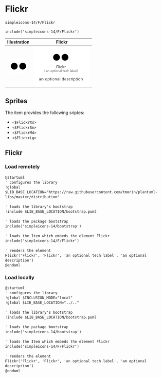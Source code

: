 # Flickr


```text
simpleicons-14/F/Flickr
```

```text
include('simpleicons-14/F/Flickr')
```



| Illustration | Flickr |
| :---: | :---: |
| ![illustration for Illustration](../../simpleicons-14/F/Flickr.png) | ![illustration for Flickr](../../simpleicons-14/F/Flickr.Local.png) |



## Sprites
The item provides the following sriptes:

- `<$FlickrXs>`
- `<$FlickrSm>`
- `<$FlickrMd>`
- `<$FlickrLg>`





## Flickr

### Load remotely
```plantuml
@startuml
' configures the library
!global $LIB_BASE_LOCATION="https://raw.githubusercontent.com/tmorin/plantuml-libs/master/distribution"

' loads the library's bootstrap
!include $LIB_BASE_LOCATION/bootstrap.puml

' loads the package bootstrap
include('simpleicons-14/bootstrap')

' loads the Item which embeds the element Flickr
include('simpleicons-14/F/Flickr')

' renders the element
Flickr('Flickr', 'Flickr', 'an optional tech label', 'an optional description')
@enduml
```

### Load locally
```plantuml
@startuml
' configures the library
!global $INCLUSION_MODE="local"
!global $LIB_BASE_LOCATION="../.."

' loads the library's bootstrap
!include $LIB_BASE_LOCATION/bootstrap.puml

' loads the package bootstrap
include('simpleicons-14/bootstrap')

' loads the Item which embeds the element Flickr
include('simpleicons-14/F/Flickr')

' renders the element
Flickr('Flickr', 'Flickr', 'an optional tech label', 'an optional description')
@enduml
```

